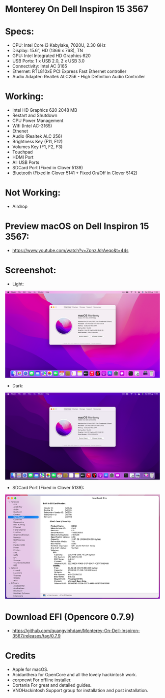 # Monterey On Dell Inspiron 15 3567

# Specs:
- CPU:	Intel Core i3 Kabylake, 7020U, 2.30 GHz
- Display: 15.6”, HD (1366 x 768), TN
- GPU: Intel Integrated HD Graphics 620
- USB Ports:	1 x USB 2.0, 2 x USB 3.0
- Connectivity: Intel AC 3165
- Ethernet: RTL810xE PCI Express Fast Ethernet controller
- Audio Adapter: Realtek ALC256 - High Definition Audio Controller

# Working:
- Intel HD Graphics 620 2048 MB
- Restart and Shutdown
- CPU Power Management
- Wifi (Intel AC-3165)
- Ethenet 
- Audio (Realtek ALC 256)
- Brightness Key (F11, F12)
- Volumes Key (F1, F2, F3)
- Touchpad
- HDMI Port
- All USB Ports
- SDCard Port (Fixed in Clover 5139)
- Bluetooth (Fixed in Clover 5141 + Fixed On/Off in Clover 5142)

# Not Working:
- Airdrop

# Preview macOS on Dell Inspiron 15 3567:
- https://www.youtube.com/watch?v=ZpnzJdrAeqo&t=44s

# Screenshot:
- Light:

![Light](./Images/Light.png)

- Dark:

![Dark](./Images/Dark.png)

- SDCard Port (Fixed in Clover 5139):

![SDCard](./Images/SDCard.png)

# Download EFI (Opencore 0.7.9)
- https://github.com/quangvinhdam/Monterey-On-Dell-Inspiron-3567/releases/tag/0.7.9

# Credits
- Apple for macOS.
- Acidanthera for OpenCore and all the lovely hackintosh work.
- corpnewt For offline installer.
- Dortania For great and detailed guides.
- VNOHackintosh Support group for installation and post installation.
